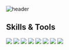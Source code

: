 ![header](https://capsule-render.vercel.app/api?type=waving&color=gradient&height=300&section=header&text=Hola!%20Seungjun's%20GitHub%20)

<h2 tabindex="-1" class="heading-element" dir="auto">Skills & Tools</h2>

<div align="left">
  <img src="https://img.shields.io/badge/Java-01BC6CFF?style=flat-square&logo=Java&logoColor=white"/>
  <img src="https://img.shields.io/badge/Dart-01BC6CFF?style=flat-square&logo=Dart&logoColor=white"/>
  <img src="https://img.shields.io/badge/Spring-01BC6CFF?style=flat-square&logo=Spring&logoColor=white"/>
  <img src="https://img.shields.io/badge/Spring JPA-01BC6CFF?style=flat-square&logo=Spring-JPA&logoColor=white"/>
  <img src="https://img.shields.io/badge/Spring Security-01BC6CFF?style=flat-square&logo=springsecurity&logoColor=white"/>
  <img src="https://img.shields.io/badge/JavaScript-01BC6CFF?style=flat-square&logo=JavaScript&logoColor=white"/>
  <img src="https://img.shields.io/badge/postgresql-01BC6CFF?style=flat-square&logo=postgresql&logoColor=white"/>
  <img src="https://img.shields.io/badge/Docker-01BC6CFF?style=flat-square&logo=Docker&logoColor=white"/>
</div>







<!--
**ZeroZoa/ZeroZoa** is a ✨ _special_ ✨ repository because its `README.md` (this file) appears on your GitHub profile.

Here are some ideas to get you started:

- 🔭 I’m currently working on ...
- 🌱 I’m currently learning ...
- 👯 I’m looking to collaborate on ...
- 🤔 I’m looking for help with ...
- 💬 Ask me about ...
- 📫 How to reach me: ...
- 😄 Pronouns: ...
- ⚡ Fun fact: ...
-->
